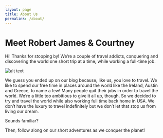 ```yaml
---
layout: page
title: About Us
permalink: /about/
---
```


# Meet Robert James & Courtney


Hi! Thanks for stopping by! We’re a couple of travel addicts, conquering and discovering the world one short trip at a time, while working a full-time job.
 


![alt text](https://lovetravelmoney.com/assets/album/us/IMG_1097.jpg "Logo Title Text 1")


We guess you ended up on our blog because, like us, you love to travel. We like to spend our free time in places around the world like the Ireland, Austin and Greece, to name a few! Many people quit their jobs in order to travel the world. We’re a little too ambitious to give it all up, though. So we decided to try and travel the world while also working full time back home in USA. We don’t have the luxury to travel indefinitely but we don’t let that stop us from living our dream.

Sounds familiar?

Then, follow along on our short adventures as we conquer the planet!